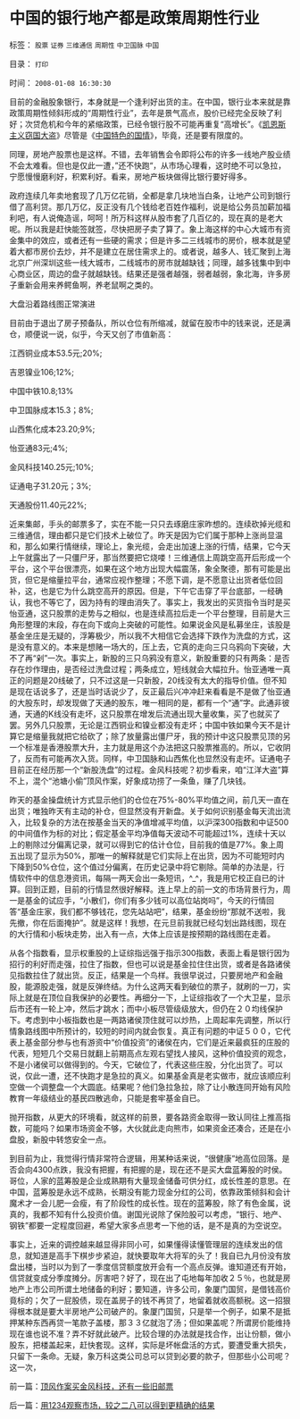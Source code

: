 # 中国的银行地产都是政策周期性行业

标签： `股票` `证券` `三维通信` `周期性` `中卫国脉` `中国` 

目录： `打印`

时间： `2008-01-08 16:30:30`

目前的金融股象银行，本身就是一个逢利好出货的主。在中国，银行业本来就是靠政策周期性倾斜形成的“周期性行业”，去年是景气高点，股价已经完全反映了利好；次贷危机和今年的紧缩政策，已经令银行股不可能再重复“高增长”。《[凯恩斯主义窃国大盗](../../../2009/4/24/费雪教条和凯恩斯主义.md)》尽管是《[中国特色的国情](http://blog.sina.com.cn/s/blog_5563a64d0100cinq.html)》，毕竟，还是要有限度的。

同理，房地产股票也是这样。不错，去年销售会令即将公布的许多一线地产股业绩不会太难看。但也是仅此一遭，”还不快跑“，从市场心理看，这时绝不可以急拉，宁愿慢慢磨利好，积累利好。看来，房地产板块做得比银行要好得多。

政府连续几年卖地套现了几万亿花销，全都是拿几块地当白条，让地产公司到银行借了高利贷。那几万亿，反正没有几个钱给老百姓作福利，说是给公务员加薪加福利吧，有人说俺造谣，呵呵！所万科这样从股市套了几百亿的，现在真的是老大呢。所以我是赶快能签就签，尽快把房子卖了算了。象上海这样的中心大城市有资金集中的效应，或者还有一些硬的需求；但是许多二三线城市的房价，根本就是望着大都市房价去炒，并不是建立在居住需求上的。或者说，越多人、钱汇聚到上海北京广州深圳这些一线大城市，二线城市的房市就越缺钱；同理，越多钱集中到中心商业区，周边的盘子就越缺钱。结果还是强者越强，弱者越弱，象北海，许多房子重新会用来养鳄鱼啊，养老鼠啊之类的。

大盘沿着路线图正常演进

目前由于退出了房子预备队，所以仓位有所缩减，就留在股市中的钱来说，还是满仓，顺便说一说，似乎，今天又创了市值新高：

江西铜业成本53.5元;20%;

吉恩镍业106;12%;

中国中铁10.8;13%

中卫国脉成本15.3；8%;

山西焦化成本23.20;9%;

怡亚通83元;4%;

金风科技140.25元;10%;

证通电子31.20元；3%;

天通股份11.40元22%;

近来集邮，手头的邮票多了，实在不能一只只去琢磨庄家昨想的。连续砍掉光缆和三维通信，理由都只是它们技术上破位了。昨天是因为它们属于那种上涨尚显温和，那么如果行情继续，理论上，象光缆，会走出加速上涨的行情，结果，它今天上午就露出了一只僵尸牙，那当然要把它烧喽！三维通信上周跳空高开后形成一个平台，这个平台很漂亮，如果在这个地方出现大幅震荡，象全聚德，那有可能是出货，但它是缩量拉平台，通常应视作整理；不愿下调，是不愿意让出货者低位回补，这，也是它为什么跳空高开的原因。但是，下午它击穿了平台底部，一经确认，我也不等它了，因为持有的理由消失了。事实上，我发出的买货指令当时是买怡亚通，这只股票的走势与之相似，也是连续高拉后走一个平台整理，目前是大三角形整理的末段，存在向下或向上突破的可能性。如果说金风是私募坐庄，该股是基金坐庄是无疑的，浮筹极少，所以我不大相信它会选择下跌作为洗盘的方式，这是没有意义的。本来是想赌一场大的，压上去，它真的走向三只乌鸦向下突破，大不了再“剁”一次。事实上，新股的三只乌鸦没有意义，新股重要的只有两条：是否存在炒作理由，是否经过洗盘过程；两条成立，短线就会大幅拉升。怡亚通唯一真正的问题是20线破了，只不过这是一只新股，20线没有太大的指导价值。但不知是现在话说多了，还是当时话说少了，反正最后兴冲冲赶来看看是不是做了怡亚通的大股东时，却发现做了天通的股东，唯一相同的是，都有一个“通”字。此通非彼通，天通的K线没有走坏，这只股票在增发后流通出现大量收集，买了也就买了罢。另外几只股票，无论是江西铜业和镍业都没有走坏；中国中铁如果今天不是计算它是缩量我就把它给砍了；除了放量露出僵尸牙，我的预计中这只股票见顶的另一个标准是香港股票大升，主力就是用这个办法把这只股票推高的。所以，它收阴了，反而有可能再次入货。同样，中卫国脉和山西焦化也显然没有走坏。证通电子目前正在经历那一个“新股洗盘”的过程。金风科技呢？初步看来，咱“江洋大盗”算不上，混个“池塘小偷”顶风作案，好象成功捞了一条鱼，赚了几块钱。

昨天的基金操盘统计方式显示他们的仓位在75%-80%平均值之间，前几天一直在出货；唯独昨天有主动的补仓，但显然没有开新盘。关于如何识别基金每天流出流入，比较复杂的方法在按基金当天的净值增减平均值，以沪深300指数和中证500的中间值作为标的对比；假定基金平均净值每天波动不可能超过1%，连续十天以上的剔除过分偏离记录，就可以得到它的估计仓位，目前我的值是77%。象上周五出现了显示为50%，那唯一的解释就是它们实际上在出货，因为不可能短时内下降到50%仓位，这个值过分偏离，在历史记录中将它剔除。简单的办法是，行情软件中的信息港资讯，每隔一两天会出一条短讯，^_^，我是用它校正自已的计算。回到正题，目前的行情显然很好解释。连上早上的前一文的市场背景行为，周一是基金的试应手，“小散们，你们有多少钱可以高位站岗吗”，今天的行情回答“基金庄家，我们都不够钱花，您先站站吧”，结果，基金纷纷“那就不送啦，我先撤，你在后面掩护”。就是这样！我想，在元旦前我就已经勾划出路线图，现在的大行情和小板块走势，出入有一点，大体上应该是按预期的路线图在走着。

从各个指数看，显示权重股的上证综指远强于指示300指数，表面上看是银行因为招行的利好而走强，拉住了指数，但也可以说是基金拉住住出货，或者是各路诸侯见指数拉住了就出货。反正，结果是一个鸟样。我很早说过，只要房地产和金融股，能源股走强，就是反弹终结。为什么这两天看到破位的票子，就刷的一刀，实际上就是在顶位自我保护的必要性。再细分一下，上证综指收了一个大卫星，显示后市还有一轮上冲，然后才跳水；而中小板尽管级级放大，但仍在２０均线保护下。考虑到中小板指数也是一两路诸侯顶住就可以炒热，上周起率先调整，所以行情象路线图中所预计的，较短的时间内就会恢复。真正有问题的中证５００，它代表上基金部分参与也有游资中“价值投资”的诸侯在内，它们是近来最疯狂的庄股的代表，短短几个交易日就翻上前期高点左观右望找人接风，这种价值投资的观念，不是小诸侯可以做得到的。今天，它破位了，代表这些庄股，分化出货了。可以说，仅此一遭，还不快跑才是急拉的真义。如果基金真是老实做市，就应该顺应利空做一个调整盘一个大圆底。结果呢？他们急拉急拉，除了让小散连同开始有风险教育一年级结业的基民四散逃命，只能是套牢基金自已。

抛开指数，从更大的环境看，就这样的前景，要各路资金取得一致认同往上推高指数，可能吗？如果市场资金不够，大伙就此走向熊市，如果资金还凑合，还是在小盘股，新股中转悠安全一点。

到目前为止，我觉得行情非常符合逻辑，用某种话来说，“很健康”地高位回落。是否会向4300点跌，我没有把握，有把握的是，现在还不是买大盘蓝筹股的时侯。哥位，人家的蓝筹股是企业成熟期有大量现金储备可供分红，成长性差的意思。在中国，蓝筹股是永远不成熟，长期没有能力现金分红的公司，依靠政策倾斜和会计魔术才一会儿肥一会瘦，有了阶段性的成长性。现在的蓝筹股，除了有色金属，说真的，我都不知有什么投资价值。谢国光说除了保险股可以考虑，“银行、地产、钢铁”都要一定程度回避，希望大家多点思考一下他的话，是不是真的为空说空。

事实上，近来的调控越来越显得非同小可，如果懂得读懂管理层的连续发出的信息，就知道是高手下棋步步紧迫，就快要取年大将军的头了！我自已九月份没有放盘出楼，当时以为到了一季度信贷额度放开会有一个高点反弹。谁知道还有开始，信贷就变成分季度摊分。厉害吧？好了，现在出了屯地每年加收２５％，也就是房地产上市公司所谓土地储备的利好；要知道，许多公司，象厦门国贸，是借钱高价竟标的；欠了一屁股债，现在盖房子的钱不再贷了，地留着就收高额税。这一招狠得根本就是要大半房地产公司破产的。象厦门国贸，只是举一个例子，如果不是抵押某种东西再贷一笔款子盖楼，那３３亿就泡了汤；但如果盖呢？所谓房价能维持现在谁也说不准？弄不好就此破产。比较合理的办法就是找合作，出让份额，做小股东，把楼盖起来，赶快套现。这样，实际是坏帐盘活的方式，要遭受重大损失，只留下一条命。无疑，象万科这类公司总可以贷到必要的款子，但那些小公司呢？这一次，



前一篇：[顶风作案买金风科技，还有一些旧邮票](../../../2008/1/8/顶风作案买金风科技，还有一些旧邮票.md)

后一篇：[用1234观察市场，较之二八可以得到更精确的结果](../../../2008/1/9/用1234观察市场，较之二八可以得到更精确的结果.md)